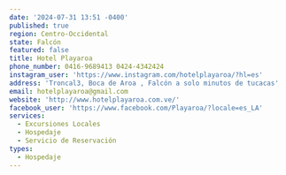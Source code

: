 ```yaml
---
date: '2024-07-31 13:51 -0400'
published: true
region: Centro-Occidental
state: Falcón
featured: false
title: Hotel Playaroa
phone_number: 0416-9689413 0424-4342424
instagram_user: 'https://www.instagram.com/hotelplayaroa/?hl=es'
address: 'Troncal3, Boca de Aroa , Falcón a solo minutos de tucacas'
email: hotelplayaroa@gmail.com
website: 'http://www.hotelplayaroa.com.ve/'
facebook_user: 'https://www.facebook.com/Playaroa/?locale=es_LA'
services:
  - Excursiones Locales
  - Hospedaje
  - Servicio de Reservación
types:
  - Hospedaje
---
```

